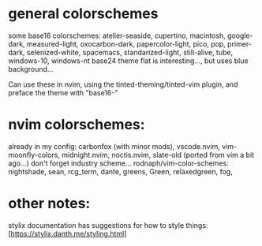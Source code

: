 # general colorschemes
some base16 colorschemes:
atelier-seaside, cupertino, macintosh, google-dark, measured-light, oxocarbon-dark, papercolor-light, pico, pop, primer-dark, selenized-white, spacemacs, standarized-light, still-alive, tube, windows-10, windows-nt
base24 theme flat is interesting..., but uses blue background...

Can use these in nvim, using the tinted-theming/tinted-vim plugin, and preface the theme with "base16-"

# nvim colorschemes:

already in my config:
carbonfox (with minor mods), vscode.nvim, vim-moonfly-colors, midnight.nvim, noctis.nvim, slate-old (ported from vim a bit ago...)
don't forget industry scheme...
rodnaph/vim-color-schemes: nightshade, sean, rcg_term, dante, greens, Green, relaxedgreen, fog,

# other notes:
stylix documentation has suggestions for how to style things: [https://stylix.danth.me/styling.html]
